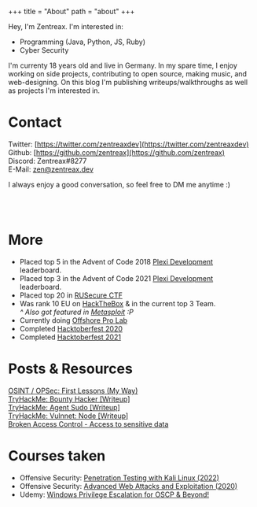 +++
title = "About"
path = "about"
+++

Hey, I'm Zentreax. I'm interested in:
- Programming (Java, Python, JS, Ruby)
- Cyber Security 

I'm currenty 18 years old and live in Germany. In my spare time, I enjoy working on side projects, contributing to open source, making music, and web-designing. On this blog I'm publishing writeups/walkthroughs as well as projects I'm interested in.

# Contact

Twitter: [https://twitter.com/zentreaxdev](https://twitter.com/zentreaxdev) <br />
Github: [https://github.com/zentreax](https://github.com/zentreax) <br />
Discord: Zentreax#8277 <br />
E-Mail: zen@zentreax.dev <br />

I always enjoy a good conversation, so feel free to DM me anytime :)

<br />
<br />

# More
- Placed top 5 in the Advent of Code 2018 [Plexi Development](https://discord.gg/plexidev) leaderboard.
- Placed top 3 in the Advent of Code 2021 [Plexi Development](https://discord.gg/plexidev) leaderboard.
- Placed top 20 in [RUSecure CTF](https://rusecurectf.radford.edu/)
- Was rank 10 EU on [HackTheBox](https://hackthebox.com/) & in the current top 3 Team. <br />
*^ Also got featured in [Metasploit](https://www.metasploit.com/) :P*
- Currently doing [Offshore Pro Lab](https://www.hackthebox.com/hacker/pro-labs)
- Completed [Hacktoberfest 2020](https://hacktoberfest.digitalocean.com/)
- Completed [Hacktoberfest 2021](https://hacktoberfest.digitalocean.com/)

# Posts & Resources
[OSINT / OPSec: First Lessons (My Way)](https://0x00sec.org/t/osint-opsec-first-lessons-my-way/16633) <br />
[TryHackMe: Bounty Hacker [Writeup]](https://zentreax.medium.com/tryhackme-bounty-hacker-writeup-f828230d1866) <br />
[TryHackMe: Agent Sudo [Writeup]](https://zentreax.medium.com/tryhackme-agent-sudo-writeup-74e79473e2da) <br />
[TryHackMe: Vulnnet: Node [Writeup]](https://zentreax.medium.com/tryhackme-vulnnet-node-writeup-59a06d553152) <br />
[Broken Access Control - Access to sensitive data](https://twitter.com/zentreaxdev/status/1319720001457324038) <br />

# Courses taken
- Offensive Security: [ Penetration Testing with Kali Linux (2022)](https://www.offensive-security.com/pwk-oscp/)
- Offensive Security: [Advanced Web Attacks and Exploitation (2020)](https://www.offensive-security.com/awae-oswe/)
- Udemy: [Windows Privilege Escalation for OSCP & Beyond!](https://www.udemy.com/course/windows-privilege-escalation/)

<br />
<br />
<br />